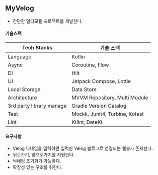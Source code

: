 ## MyVelog
- 간단한 멀티모듈 프로젝트를 개발한다.

#### 기술스택
| Tech Stacks              | 기술 스택                          |
|--------------------------|--------------------------------|
| Language                 | Kotlin                         |
| Async                    | Coroutine, Flow                |
| DI                       | Hilt                           |
| UI                       | Jetpack Compose, Lottie        |
| Local Storage            | Data Store               |
| Architecture             | MVVM Repository, Multi Module  |
| 3rd party library manage | Gradle Version Catalog         |
| Test                     | Mockk, Junit4, Turbine, Kotest |
| Lint                     | Ktlint, DeteKt                 |

#### 요구사항
- Velog 닉네임을 입력하면 입력한 Velog 블로그로 연결되는 웹뷰가 존재한다.
- 뒤로가기, 앞으로가기를 지원한다.
- 닉네임 초기화가 가능하다.
- 확장성 있는 구조를 취한다.